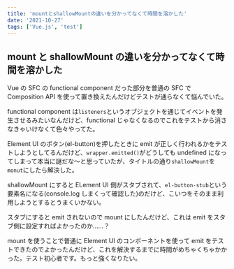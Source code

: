```yaml
---
title: 'mountとshallowMountの違いを分かってなくて時間を溶かした'
date: '2021-10-27'
tags: ['Vue.js', 'test']
---
```


## mount と shallowMount の違いを分かってなくて時間を溶かした

Vue の SFC の functional component だった部分を普通の SFC で Composition API を使って置き換えたんだけどテストが通らなくて悩んでいた。

functional component は`listeners`というオブジェクトを通じてイベントを発生させるみたいなんだけど、functional じゃなくなるのでこれをテストから消さなきゃいけなくて色々やってた。

Element UI のボタン(el-button)を押したときに emit が正しく行われるかをテストしようとしてるんだけど、`wrapper.emitted()`がどうしても undefined になってしまって本当に謎だな〜と思っていたが、タイトルの通り`shallowMount`を`monut`にしたら解決した。

shallowMount にすると ELement UI 側がスタブされて、`el-button-stub`という要素名になる(console.log しまくって確認した)のだけど、こいつをそのまま利用しようとするとうまくいかない。

スタブにすると emit されないので mount にしたんだけど、これは emit をスタブ側に設定すればよかったのか……？

mount を使うことで普通に Element UI のコンポーネントを使って emit をテストできたのでよかったんだけど、これを解決するまでに時間がめちゃくちゃかかった。テスト初心者です。もっと強くなりたい。

